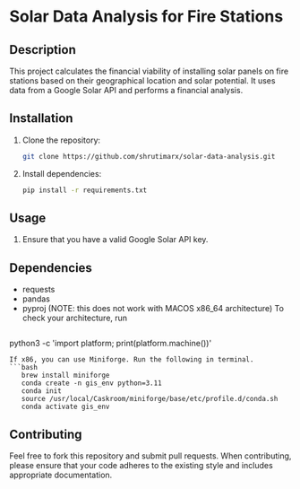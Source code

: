 # Solar Data Analysis for Fire Stations

## Description
This project calculates the financial viability of installing solar panels on fire stations based on their geographical location and solar potential. It uses data from a Google Solar API and performs a financial analysis.

## Installation

1. Clone the repository:
   ```bash
   git clone https://github.com/shrutimarx/solar-data-analysis.git
   ```
2. Install dependencies:
   ```bash
   pip install -r requirements.txt
   ```

## Usage
1. Ensure that you have a valid Google Solar API key.

## Dependencies
- requests
- pandas
- pyproj (NOTE: this does not work with MACOS x86_64 architecture)
 To check your architecture, run
  ```bash
python3 -c 'import platform; print(platform.machine())'
```
If x86, you can use Miniforge. Run the following in terminal.
```bash
   brew install miniforge
   conda create -n gis_env python=3.11
   conda init
   source /usr/local/Caskroom/miniforge/base/etc/profile.d/conda.sh
   conda activate gis_env
   ```


## Contributing
Feel free to fork this repository and submit pull requests. When contributing, please ensure that your code adheres to the existing style and includes appropriate documentation.
